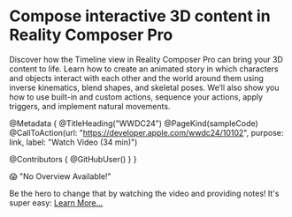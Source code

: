 # Compose interactive 3D content in Reality Composer Pro

Discover how the Timeline view in Reality Composer Pro can bring your 3D content to life. Learn how to create an animated story in which characters and objects interact with each other and the world around them using inverse kinematics, blend shapes, and skeletal poses. We’ll also show you how to use built-in and custom actions, sequence your actions, apply triggers, and implement natural movements.

@Metadata {
   @TitleHeading("WWDC24")
   @PageKind(sampleCode)
   @CallToAction(url: "https://developer.apple.com/wwdc24/10102", purpose: link, label: "Watch Video (34 min)")

   @Contributors {
      @GitHubUser(<replace this with your GitHub handle>)
   }
}

😱 "No Overview Available!"

Be the hero to change that by watching the video and providing notes! It's super easy:
 [Learn More…](https://wwdcnotes.com/documentation/wwdcnotes/contributing)
